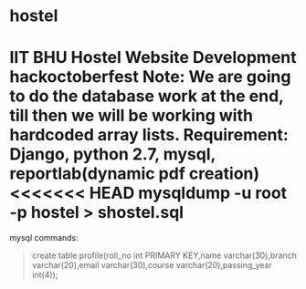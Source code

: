 # hostel
IIT BHU Hostel Website Development hackoctoberfest
Note: We are going to do the database work at the end, till then we will be working with hardcoded array lists.
Requirement: Django, python 2.7, mysql, reportlab(dynamic pdf creation)
<<<<<<< HEAD
mysqldump -u root -p hostel > shostel.sql 
=======

mysql commands:
>create table profile(roll_no int PRIMARY KEY,name varchar(30),branch varchar(20),email varchar(30),course varchar(20),passing_year int(4));
>

